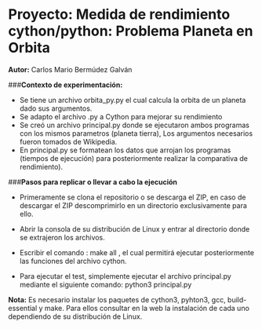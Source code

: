 # **Proyecto: Medida de rendimiento cython/python: Problema Planeta en Orbita**
**Autor:**
 Carlos Mario Bermúdez Galván

###**Contexto de experimentación:**

*   Se tiene un archivo orbita_py.py el cual calcula la orbita de un planeta dado sus argumentos.
*   Se adapto el archivo .py a Cython para mejorar su rendimiento
*   Se creó un archivo principal.py donde se ejecutaron ambos programas con los mismos parametros (planeta tierra), Los argumentos necesarios fueron tomados de Wikipedia.
*   En principal.py se formatean los datos que arrojan los programas (tiempos de ejecución) para posteriormente realizar la comparativa de rendimiento).

###**Pasos para replicar o llevar a cabo la ejecución**
*   Primeramente se clona el repositorio o se descarga el ZIP, en caso de descargar el ZIP descomprimirlo en un directorio exclusivamente para ello.

*   Abrir la consola de su distribución de Linux y entrar al directorio donde se extrajeron los archivos.

*   Escribir el comando :    make all     , el cual permitirá ejecutar posteriormente las funciones del archivo cython.
*   Para ejecutar el test, simplemente ejecutar el archivo principal.py mediante el siguiente comando:       python3 principal.py

**Nota:** Es necesario instalar los paquetes de cython3, pyhton3, gcc, build-essential y make. Para ellos consultar en la web la instalación de cada uno dependiendo de su distribución de Linux.
